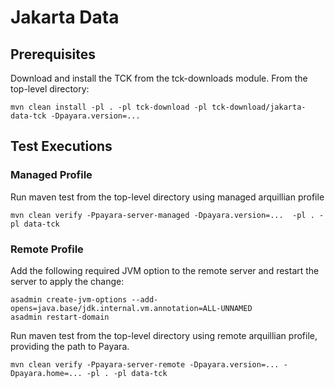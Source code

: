 # Jakarta Data

## Prerequisites
Download and install the TCK from the tck-downloads module. From the top-level directory:

`mvn clean install -pl . -pl tck-download -pl tck-download/jakarta-data-tck -Dpayara.version=...`

## Test Executions
### Managed Profile
Run maven test from the top-level directory using managed arquillian profile

```
mvn clean verify -Ppayara-server-managed -Dpayara.version=...  -pl . -pl data-tck
```

### Remote Profile

Add the following required JVM option to the remote server and restart the server to apply the change:

```
asadmin create-jvm-options --add-opens=java.base/jdk.internal.vm.annotation=ALL-UNNAMED
asadmin restart-domain
```

Run maven test from the top-level directory using remote arquillian profile, providing the path to Payara.

```
mvn clean verify -Ppayara-server-remote -Dpayara.version=... -Dpayara.home=... -pl . -pl data-tck
```
